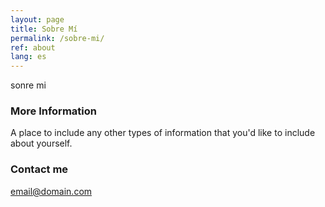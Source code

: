 ```yaml
---
layout: page
title: Sobre Mí
permalink: /sobre-mi/
ref: about
lang: es
---
```


sonre mi

### More Information

A place to include any other types of information that you'd like to include about yourself.

### Contact me

[email@domain.com](mailto:email@domain.com)